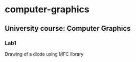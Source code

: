 # computer-graphics

## University course: Computer Graphics

### Lab1

Drawing of a diode using MFC library
